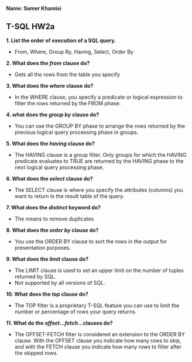 #### Name: Samer Khamisi

## T-SQL HW2a

**1. List the order of execution of a SQL query.**

* From, Where, Group By, Having, Select, Order By

**2. What does the *from* clause do?**

* Gets all the rows from the table you specify

**3. What does the *where* clause do?**

* In the WHERE clause, you specify a predicate or logical expression to filter the rows returned by the 
FROM phase. 

**4. what does the *group by* clause do?**

* You can use the GROUP BY phase to arrange the rows returned by the previous logical query processing phase 
in groups.

**5. What does the *having* clause do?**

* The HAVING clause is a group filter. Only groups for which the HAVING predicate evaluates to TRUE are returned by 
the HAVING phase to the next logical query processing phase.

**6. What does the *select* clause do?**

* The SELECT clause is where you specify the attributes (columns) you want to return in the result table of 
the query.

**7. What does the *distinct* keyword do?**

* The means to remove duplicates

**8. What does the *order by* clause do?**

* You use the ORDER BY clause to sort the rows in the output for presentation purposes.

**9. What does the *limit* clause do?**

* The LIMIT clause is used to set an upper limit on the number of tuples returned by SQL.
* Not supported by all versions of SQL.

**10. What does the *top* clause do?**

* The TOP filter is a proprietary T-SQL feature you can use to limit the number or percentage of rows your 
query returns.

**11. What do the *offset*...*fetch*...clauses do?**

* The OFFSET-FETCH filter is considered an extension to the ORDER BY clause. With the OFFSET clause you indicate 
how many rows to skip, and with the FETCH clause you indicate how many rows to filter after the skipped rows.